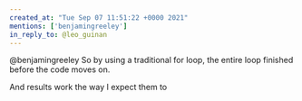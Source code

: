 ```yaml
---
created_at: "Tue Sep 07 11:51:22 +0000 2021"
mentions: ['benjamingreeley']
in_reply_to: @leo_guinan
---
```


@benjamingreeley So by using a traditional for loop, the entire loop finished before the code moves on. 

And results work the way I expect them to